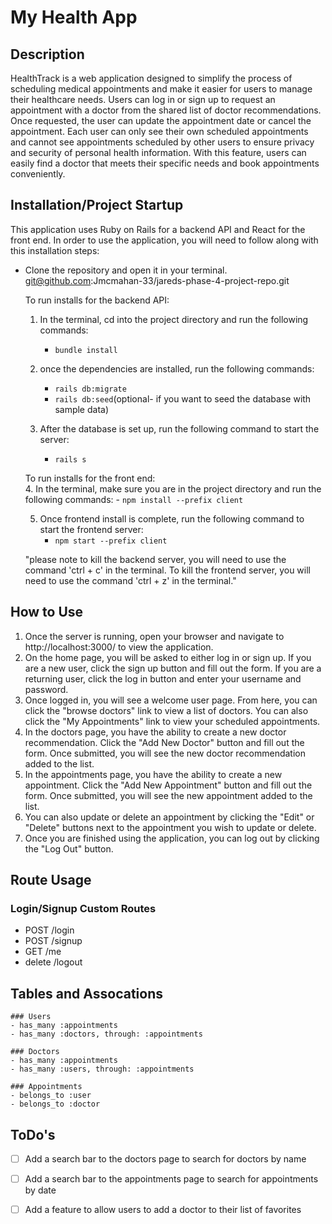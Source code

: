 # My Health App


## Description
HealthTrack is a web application designed to simplify the process of scheduling medical appointments and make it easier for users to manage their healthcare needs. Users can log in or sign up to request an appointment with a doctor from the shared list of doctor recommendations. Once requested, the user can update the appointment date or cancel the appointment. Each user can only see their own scheduled appointments and cannot see appointments scheduled by other users to ensure privacy and security of personal health information. With this feature, users can easily find a doctor that meets their specific needs and book appointments conveniently.


## Installation/Project Startup
This application uses Ruby on Rails for a backend API and React for the front end. In order to use the application, you will need to follow along with this installation steps: 
- Clone the repository and open it in your terminal. 
        git@github.com:Jmcmahan-33/jareds-phase-4-project-repo.git

    To run installs for the backend API:
     1. In the terminal, cd into the project directory and run the following commands:
         - `bundle install`

    2. once the dependencies are installed, run the following commands:
         - `rails db:migrate`
         - `rails db:seed`(optional- if you want to seed the database with sample data)

    3. After the database is set up, run the following command to start the server:
        - `rails s`

    To run installs for the front end:  
     4. In the terminal, make sure you are in the project directory and run the following commands:
      - `npm install --prefix client`

    5. Once frontend install is complete, run the following command to start the frontend server:
        - `npm start --prefix client`

    "please note to kill the backend server, you will need to use the command 'ctrl + c' in the terminal. To kill the frontend server, you will need to use the command 'ctrl + z' in the terminal."


## How to Use
1. Once the server is running, open your browser and navigate to http://localhost:3000/ to view the application.
2. On the home page, you will be asked to either log in or sign up. If you are a new user, click the sign up button and fill out the form. If you are a returning user, click the log in button and enter your username and password.
3. Once logged in, you will see a welcome user page. From here, you can click the "browse doctors" link to view a list of doctors. You can also click the "My Appointments" link to view your scheduled appointments.
4. In the doctors page, you have the ability to create a new doctor recommendation. Click the "Add New Doctor" button and fill out the form. Once submitted, you will see the new doctor recommendation added to the list.
5. In the appointments page, you have the ability to create a new appointment. Click the "Add New Appointment" button and fill out the form. Once submitted, you will see the new appointment added to the list.
6. You can also update or delete an appointment by clicking the "Edit" or "Delete" buttons next to the appointment you wish to update or delete.
7. Once you are finished using the application, you can log out by clicking the "Log Out" button.



## Route Usage
### Login/Signup Custom Routes
- POST /login
- POST /signup
- GET /me
- delete /logout


 ## Tables and Assocations
    ### Users
    - has_many :appointments
    - has_many :doctors, through: :appointments

    ### Doctors
    - has_many :appointments
    - has_many :users, through: :appointments
    
    ### Appointments
    - belongs_to :user
    - belongs_to :doctor

## ToDo's 
- [ ] Add a search bar to the doctors page to search for doctors by name
- [ ] Add a search bar to the appointments page to search for appointments by date
- [ ] Add a feature to allow users to add a doctor to their list of favorites 

